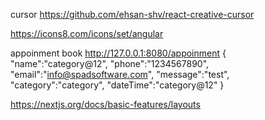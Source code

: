 cursor
https://github.com/ehsan-shv/react-creative-cursor

https://icons8.com/icons/set/angular

appoinment book
http://127.0.0.1:8080/appoinment
{
"name":"category@12",
"phone":"1234567890",
"email":"info@spadsoftware.com",
"message":"test",
"category":"category",
"dateTime":"category@12"
}

https://nextjs.org/docs/basic-features/layouts